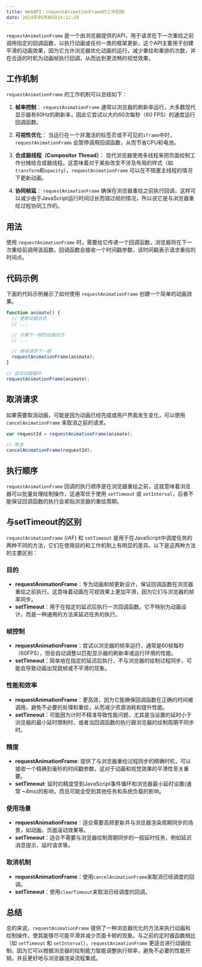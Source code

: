 ```yaml
---
title: WebAPI：requestAnimationFrame的工作机制
date: 2024年05月06日14:12:28
---
```


`requestAnimationFrame` 是一个由浏览器提供的API，用于请求在下一次重绘之前调用指定的回调函数，以执行动画或任何一类的框架更新。这个API主要用于创建平滑的动画效果，因为它允许浏览器优化动画的运行，减少重绘和重排的次数，并在合适的时机为动画帧执行回调，从而达到更流畅的视觉效果。

## 工作机制

`requestAnimationFrame` 的工作机制可以总结如下：

1. **帧率控制**：
   `requestAnimationFrame` 通常以浏览器的刷新率运行，大多数现代显示器有60Hz的刷新率，因此它尝试以大约60次每秒（60 FPS）的速度运行回调函数。

2. **可视性优化**：
   当运行在一个非激活的标签页或不可见的`iframe`中时，`requestAnimationFrame` 会暂停调用回调函数，从而节省CPU和电池。

3. **合成器线程（Compositor Thread）**：
   现代浏览器使用多线程来把页面绘制工作分摊给合成器线程。这意味着对于某些改变不涉及布局的样式（如`transform`和`opacity`），`requestAnimationFrame` 可以在不阻塞主线程的情况下更新动画。

4. **协同帧延**：
   `requestAnimationFrame` 确保在浏览器重绘之前执行回调，这样可以减少由于JavaScript运行时间过长而错过帧的情况，所以说它是与浏览器重绘过程协同工作的。

## 用法

使用 `requestAnimationFrame` 时，需要给它传递一个回调函数，浏览器将在下一次重绘前调用该函数。回调函数会接收一个时间戳参数，该时间戳表示请求重绘的时间点。

## 代码示例

下面的代码示例展示了如何使用 `requestAnimationFrame` 创建一个简单的动画效果。

```javascript
function animate() {
  // 更新动画状态
  // ...

  // 计算下一帧的动画状态
  // ...

  // 继续请求下一帧
  requestAnimationFrame(animate);
}

// 启动动画循环
requestAnimationFrame(animate);
```

## 取消请求

如果需要取消动画，可能是因为动画已经完成或用户界面发生变化，可以使用 `cancelAnimationFrame` 来取消之前的请求。

```javascript
var requestId = requestAnimationFrame(animate);

// 取消
cancelAnimationFrame(requestId);
```

## 执行顺序

`requestAnimationFrame` 回调的执行顺序是在浏览器重绘之前，这就意味着浏览器可以批量处理绘制操作，这通常优于使用 `setTimeout` 或 `setInterval`，后者不能保证回调函数的执行会紧贴浏览器的重绘周期。

## 与setTimeout的区别

`requestAnimationFrame` (rAF) 和 `setTimeout` 是用于在JavaScript中调度任务的两种不同的方法，它们在使用目的和工作机制上有明显的差异。以下是这两种方法的主要区别：

### 目的

- **requestAnimationFrame**：专为动画和帧更新设计，保证回调函数在浏览器重绘之前执行。这意味着动画在可视效果上更加平滑，因为它们与浏览器的帧率同步。
- **setTimeout**：用于在指定的延迟后执行一次回调函数。它不特别为动画设计，而是一种通用的方法来延迟任务的执行。

### 帧控制

- **requestAnimationFrame**：尝试以浏览器的帧率运行，通常是60帧每秒（60FPS），但会自动调整以匹配显示器的刷新率或运行环境的性能。
- **setTimeout**：简单地在指定的延迟后执行，不与浏览器的绘制过程同步，可能会导致动画出现跳帧或不平滑的现象。

### 性能和效率

- **requestAnimationFrame**：更高效，因为它能确保回调函数在正确的时间被调用，避免不必要的处理和重绘，从而减少资源消耗和提升性能。
- **setTimeout**：可能因为计时不精准导致性能问题，尤其是当设置的延时小于浏览器的最小延时限制时，或者当回调函数的执行跟浏览器的绘制周期不同步时。

### 精度

- **requestAnimationFrame**: 提供了与浏览器重绘过程同步的精确时机，可以接收一个精确到毫秒的时间戳参数，这对于动画和视觉效果的平滑性至关重要。
- **setTimeout**: 延时的精度受到JavaScript事件循环和浏览器最小延时设置(通常 ~4ms)的影响，而且可能会受到其他任务和系统负载的影响。

### 使用场景

- **requestAnimationFrame**：适合需要高频更新并与浏览器渲染周期同步的场景，如动画、页面滚动效果等。
- **setTimeout**：适合不需要与浏览器绘制周期同步的一般延时任务，例如延迟消息提示、延时请求等。

### 取消机制

- **requestAnimationFrame**：使用`cancelAnimationFrame`来取消已经调度的回调。
- **setTimeout**：使用`clearTimeout`来取消已经调度的回调。

## 总结

总的来说，`requestAnimationFrame` 提供了一种浏览器优化的方法来执行动画和绘制操作，使其能够尽可能平滑并减少页面卡顿的现象。与之前的定时器函数相比（如 `setTimeout` 和 `setInterval`），`requestAnimationFrame` 更适合进行动画绘制，因为它可以根据浏览器的绘制能力智能调整执行频率，避免不必要的性能开销，并且更好地与浏览器渲染流程集成。